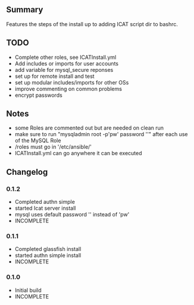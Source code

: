 ## Summary

Features the steps of the install up to adding ICAT script dir to bashrc.

## TODO
* Complete other roles, see ICATInstall.yml
* Add includes or imports for user accounts
* add variable for mysql_secure reponses
* set up for remote install and test
* set up modular includes/imports for other OSs
* improve commenting on common problems
* encrypt passwords

## Notes
* some Roles are commented out but are needed on clean run
* make sure to run "mysqladmin root -p'pw' password ''" after each use of the MySQL Role
* /roles must go in '/etc/ansible/'
* ICATInstall.yml can go anywhere it can be executed

## Changelog

### 0.1.2
* Completed authn simple
* started Icat server install
* mysql uses default password '' instead of 'pw'
* INCOMPLETE

### 0.1.1
* Completed glassfish install
* started authn simple install
* INCOMPLETE

### 0.1.0
* Initial build
* INCOMPLETE


